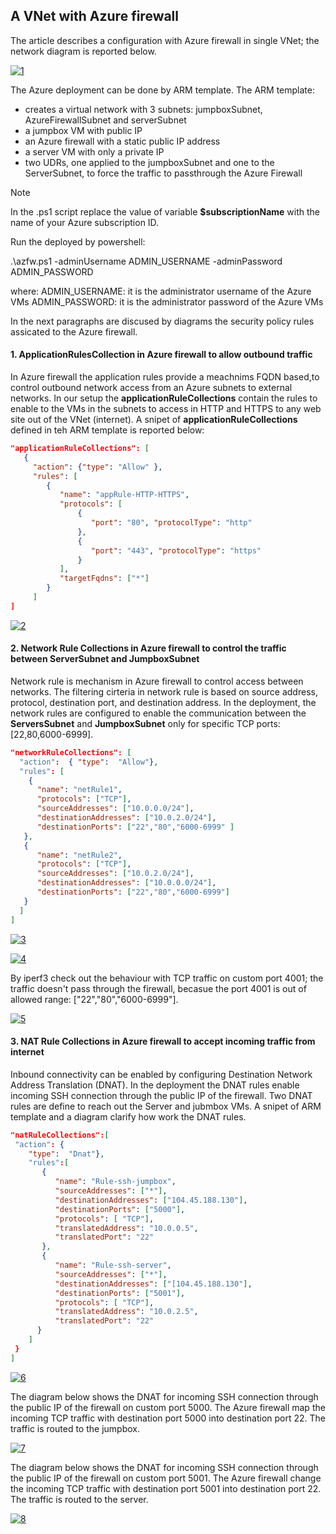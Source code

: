 <properties
pageTitle= 'Configuration with Azure firewall'
description= "ARM template to deploy a basic configuration with Azure firewall in single VNet"
documentationcenter: na
services=""
documentationCenter="na"
authors="fabferri"
manager=""
editor=""/>

<tags
   ms.service="configuration-Example-Azure"
   ms.devlang="na"
   ms.topic="article"
   ms.tgt_pltfrm="na"
   ms.workload="na"
   ms.date="11/01/2019"
   ms.author="fabferri" />

## A VNet with Azure firewall

The article describes a configuration with Azure firewall in single VNet; the network diagram is reported below.

[![1]][1]

The Azure deployment can be done by ARM template. The ARM template: 
* creates a virtual network with 3 subnets: jumpboxSubnet, AzureFirewallSubnet and serverSubnet 
* a jumpbox VM with public IP
* an Azure firewall with a static public IP address
* a server VM with only a private IP
* two UDRs, one applied to the jumpboxSubnet and one to the ServerSubnet, to force the traffic to passthrough the Azure Firewall

> [!NOTE]
> 
> In the .ps1 script replace the value of variable **$subscriptionName** with the name of your Azure subscription ID.
> 
> Run the deployed by powershell:
> 
> .\azfw.ps1 -adminUsername ADMIN_USERNAME -adminPassword ADMIN_PASSWORD
> 
> where:
> ADMIN_USERNAME: it is the administrator username of the Azure VMs
> ADMIN_PASSWORD: it is the administrator password of the Azure VMs
> 

In the next paragraphs are discused by diagrams the security policy rules assicated to the Azure firewall.

#### <a name="iperf3"></a>1. **ApplicationRulesCollection** in Azure firewall to allow outbound traffic
In Azure firewall the application rules provide a meachnims FQDN based,to control outbound network access from an Azure subnets to external networks.
In our setup the **applicationRuleCollections** contain the rules to enable to the VMs in the subnets to access in HTTP and HTTPS to any web site out of the VNet (internet).
A snipet of **applicationRuleCollections** defined in teh ARM template is reported below:

```json
"applicationRuleCollections": [
   {
     "action": {"type": "Allow" },
     "rules": [
        {
           "name": "appRule-HTTP-HTTPS",
           "protocols": [
               {
                  "port": "80", "protocolType": "http"
               },
               {
                  "port": "443", "protocolType": "https"
               }
           ],
           "targetFqdns": ["*"]
        }
     ]
]
````

[![2]][2]

#### <a name="iperf3"></a>2. Network Rule Collections in Azure firewall to control the traffic between ServerSubnet and JumpboxSubnet
Network rule is mechanism in Azure firewall to control access between networks. The filtering cirteria in network rule is based on source address, protocol, destination port, and destination address.
In the deployment, the network rules are configured to enable the communication between the **ServersSubnet** and **JumpboxSubnet** only for specific TCP ports:[22,80,6000-6999].

```json
"networkRuleCollections": [
  "action":  { "type":  "Allow"},
  "rules": [
    {
      "name": "netRule1",
      "protocols": ["TCP"],
      "sourceAddresses": ["10.0.0.0/24"],
      "destinationAddresses": ["10.0.2.0/24"],
      "destinationPorts": ["22","80","6000-6999" ]
   },
   {
      "name": "netRule2",
      "protocols": ["TCP"],
      "sourceAddresses": ["10.0.2.0/24"],
      "destinationAddresses": ["10.0.0.0/24"],
      "destinationPorts": ["22","80","6000-6999"]
   }
  ]
]
```
[![3]][3]


[![4]][4]

By iperf3 check out the behaviour with TCP traffic on custom port 4001; the traffic doesn't pass through the firewall, becasue the port 4001 is out of allowed range: ["22","80","6000-6999"].

[![5]][5]

#### <a name="iperf3"></a>3. NAT Rule Collections in Azure firewall to accept incoming traffic from internet
Inbound connectivity can be enabled by configuring Destination Network Address Translation (DNAT).
In the deployment the DNAT rules enable incoming SSH connection through the public IP of the firewall. Two DNAT rules are define to reach out the Server and jubmbox VMs. A snipet of ARM template and a diagram clarify how work the DNAT rules.

```json
"natRuleCollections":[
 "action": {
    "type":  "Dnat"},
    "rules":[
       {
          "name": "Rule-ssh-jumpbox",
          "sourceAddresses": ["*"],
          "destinationAddresses": ["104.45.188.130"],
          "destinationPorts": ["5000"],
          "protocols": [ "TCP"],
          "translatedAddress": "10.0.0.5",
          "translatedPort": "22"
       },
       {
          "name": "Rule-ssh-server",
          "sourceAddresses": ["*"],
          "destinationAddresses": ["[104.45.188.130"],
          "destinationPorts": ["5001"],
          "protocols": [ "TCP"],
          "translatedAddress": "10.0.2.5",
          "translatedPort": "22"
      }
    ]
 }
]
```


[![6]][6]

The diagram below shows the DNAT for incoming SSH connection through the public IP of the firewall on custom port 5000.
The Azure firewall map the incoming TCP traffic with destination port 5000 into destination port 22. The traffic is routed to the jumpbox.

[![7]][7]

The diagram below shows the DNAT for incoming SSH connection through the public IP of the firewall on custom port 5001.
The Azure firewall change the incoming TCP traffic with destination port 5001 into destination port 22. The traffic is routed to the  server.

[![8]][8]

<!--Image References-->

[1]: ./media/network-diagram.png "network diagram"
[2]: ./media/application-rules.png "application rules collection in Azure firewall"
[3]: ./media/network-rules1.png "network rules collection in Azure firewall"
[4]: ./media/network-rules2.png "network rules collection in Azure firewall"
[5]: ./media/network-rules-deny.png "network rules collection in Azure firewall"
[6]: ./media/dnat-rules.png "NAT rules collection in Azure firewall"
[7]: ./media/dnat1.png "NAT rules collection in Azure firewall"
[8]: ./media/dnat2.png "NAT rules collection in Azure firewall"
<!--Link References-->

